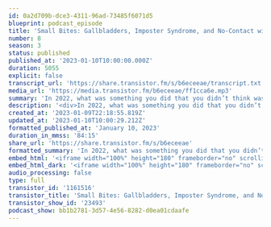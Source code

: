 ```yaml
---
id: 0a2d709b-dce3-4311-96ad-73485f6071d5
blueprint: podcast_episode
title: 'Small Bites: Gallbladders, Imposter Syndrome, and No-Contact with Family'
number: 8
season: 3
status: published
published_at: '2023-01-10T10:00:00.000Z'
duration: 5055
explicit: false
transcript_url: 'https://share.transistor.fm/s/b6eceeae/transcript.txt'
media_url: 'https://media.transistor.fm/b6eceeae/ff1cca6e.mp3'
summary: 'In 2022, what was something you did that you didn’t think was possible? In this small bites series, we sink our teeth into this question and more as we discuss overcoming imposter syndrome as a web developer (05:19), seeking answers through a faulty healthcare system (25:45), and the hard choice of going no-contact with a family member (54:16).'
description: '<div>In 2022, what was something you did that you didn’t think was possible? In this small bites series, we sink our teeth into this question and more as we discuss overcoming imposter syndrome as a web developer (05:19), seeking answers through a faulty healthcare system (25:45), and the hard choice of going no-contact with a family member (54:16).<br><br><br>Resources and References:</div><ul><li>“<a href="https://open.spotify.com/episode/15aJbnrhL0pUjK57i4hGk9?si=oarSSxBzRSiTRVgA4NG6bg">War Isn’t Cancel Culture</a>” – this episode of Cancel Me, Daddy tucks into the outlandish claims conservative media made connecting Russia’s invasion of Ukraine with pronoun usage</li><li><a href="https://arsenalpulp.com/Books/T/The-Care-We-Dream-Of">The Care We Dream Of</a> by Zena Sharman</li></ul><div><br>For questions, comments or feedback about this episode: lastbite@sgdinstitute.org<br><br>We’ve joined <a href="https://www.tiktok.com/@take.the.last.bite">TikTok</a>! You can also find us on <a href="https://twitter.com/sgdinstitute/">Twitter</a>, <a href="https://www.facebook.com/sgdinstitute">Facebook</a> and <a href="https://www.instagram.com/sgdinstitute/">Instagram</a> or at <a href="https://sgdinstitute.org/">sgdinstitute.org</a> <br><br>Host:<a href="https://www.instagram.com/tranzwrites/"> R.B. Brooks,</a> they/them, director of programs for the Midwest Institute for Sexuality and Gender Diversity<br><br>Cover art: Adrienne McCormick</div><div><br></div>'
created_at: '2023-01-09T22:18:55.819Z'
updated_at: '2023-01-10T10:00:29.212Z'
formatted_published_at: 'January 10, 2023'
duration_in_mmss: '84:15'
share_url: 'https://share.transistor.fm/s/b6eceeae'
formatted_summary: 'In 2022, what was something you did that you didn’t think was possible? In this small bites series, we sink our teeth into this question and more as we discuss overcoming imposter syndrome as a web developer (05:19), seeking answers through a faulty healthcare system (25:45), and the hard choice of going no-contact with a family member (54:16).'
embed_html: '<iframe width="100%" height="180" frameborder="no" scrolling="no" seamless src="https://share.transistor.fm/e/b6eceeae"></iframe>'
embed_html_dark: '<iframe width="100%" height="180" frameborder="no" scrolling="no" seamless src="https://share.transistor.fm/e/b6eceeae/dark"></iframe>'
audio_processing: false
type: full
transistor_id: '1161516'
transistor_title: 'Small Bites: Gallbladders, Imposter Syndrome, and No-Contact with Family'
transistor_show_id: '23493'
podcast_show: bb1b2781-3d57-4e56-8282-d0ea01cdaafe
---
```

